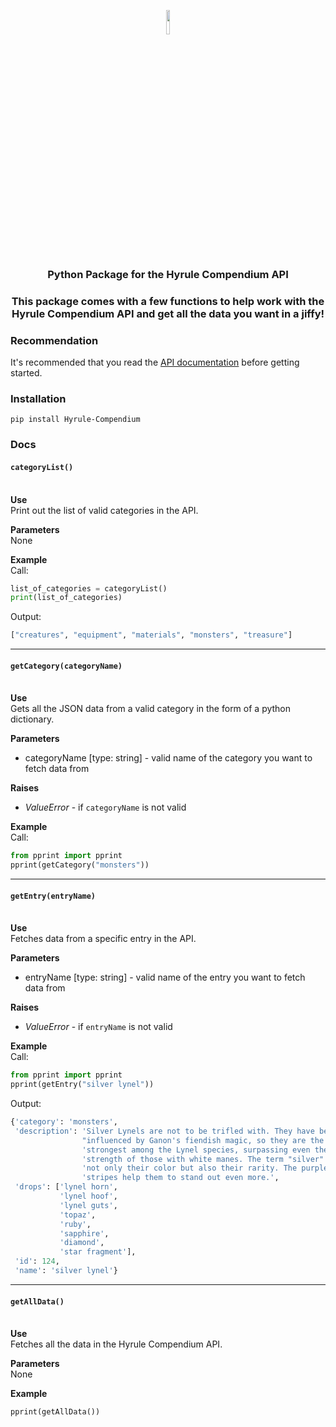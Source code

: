 <p align="center">
<img src="https://upload.wikimedia.org/wikipedia/commons/thumb/c/c3/Python-logo-notext.svg/768px-Python-logo-notext.svg.png" width="10%">
<h3 align="center">Python Package for the Hyrule Compendium API<h3>
<p align="center">This package comes with a few functions to help work with the Hyrule Compendium API and get all the data you want in a jiffy!</p>
</p>

### Recommendation
It's recommended that you read the [API documentation](https://github.com/Hyrule-Compendium-API/Hyrule-Compendium-API/blob/master/README.md) before getting started.

### Installation
```
pip install Hyrule-Compendium
```

### Docs

#### `categoryList()`
\
**Use** \
Print out the list of valid categories in the API.

**Parameters** \
None

**Example** \
Call:
```python
list_of_categories = categoryList()
print(list_of_categories)
```
Output:
```python
["creatures", "equipment", "materials", "monsters", "treasure"]
```
---
#### `getCategory(categoryName)`
\
**Use** \
Gets all the JSON data from a valid category in the form of a python dictionary.

**Parameters**
- categoryName [type: string] - valid name of the category you want to fetch data from

**Raises**
 - *ValueError* - if <code>categoryName</code> is not valid

**Example** \
Call:
```python
from pprint import pprint
pprint(getCategory("monsters"))
```
---
#### `getEntry(entryName)`
\
**Use** \
Fetches data from a specific entry in the API.

**Parameters**
- entryName [type: string] - valid name of the entry you want to fetch data from

**Raises**
- *ValueError* - if <code>entryName</code> is not valid

**Example** \
Call:
```python
from pprint import pprint
pprint(getEntry("silver lynel"))
```
Output:
```python
{'category': 'monsters',
 'description': 'Silver Lynels are not to be trifled with. They have been '
                "influenced by Ganon's fiendish magic, so they are the "
                'strongest among the Lynel species, surpassing even the '
                'strength of those with white manes. The term "silver" denotes '
                'not only their color but also their rarity. The purple '
                'stripes help them to stand out even more.',
 'drops': ['lynel horn',
           'lynel hoof',
           'lynel guts',
           'topaz',
           'ruby',
           'sapphire',
           'diamond',
           'star fragment'],
 'id': 124,
 'name': 'silver lynel'}
```
---
#### `getAllData()`
\
**Use** \
Fetches all the data in the Hyrule Compendium API.

**Parameters** \
None

**Example**
```python
pprint(getAllData())
```